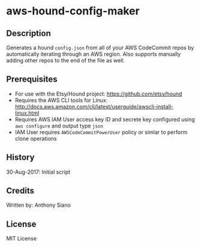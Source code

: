 # aws-hound-config-maker

## Description
Generates a hound `config.json` from all of your AWS CodeCommit repos by automatically iterating through an AWS region.  Also supports manually adding other repos to the end of the file as well.

## Prerequisites
- For use with the Etsy/Hound project: https://github.com/etsy/hound
- Requires the AWS CLI tools for Linux: http://docs.aws.amazon.com/cli/latest/userguide/awscli-install-linux.html
- Requires AWS IAM User access key ID and secrete key configured using `aws configure` and output type `json`
- IAM User requires `AWSCodeCommitPowerUser` policy or simlar to perform clone operations

## History

30-Aug-2017: Initial script

## Credits

Written by: Anthony Siano

## License

MIT License
